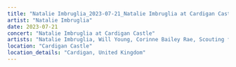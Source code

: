 ```yaml
---
title: "Natalie Imbruglia_2023-07-21_Natalie Imbruglia at Cardigan Castle"
artist: "Natalie Imbruglia"
date: 2023-07-21
concert: "Natalie Imbruglia at Cardigan Castle"
artists: "Natalie Imbruglia, Will Young, Corinne Bailey Rae, Scouting for Girls, Jack Savoretti"
location: "Cardigan Castle"
location_details: "Cardigan, United Kingdom"
---
```

